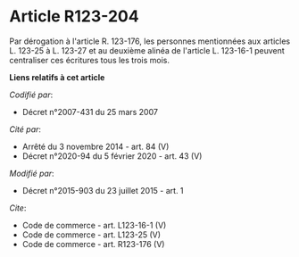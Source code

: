 # Article R123-204

Par dérogation à l'article R. 123-176, les personnes mentionnées aux articles L. 123-25 à L. 123-27 et au deuxième alinéa de
l'article L. 123-16-1 peuvent centraliser ces écritures tous les trois mois.

**Liens relatifs à cet article**

_Codifié par_:

  - Décret n°2007-431 du 25 mars 2007

_Cité par_:

  - Arrêté du 3 novembre 2014 - art. 84 (V)
  - Décret n°2020-94 du 5 février 2020 - art. 43 (V)

_Modifié par_:

  - Décret n°2015-903 du 23 juillet 2015 - art. 1

_Cite_:

  - Code de commerce - art. L123-16-1 (V)
  - Code de commerce - art. L123-25 (V)
  - Code de commerce - art. R123-176 (V)
